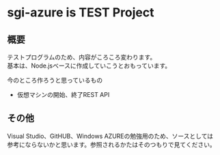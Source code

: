 # sgi-azure is TEST Project

## 概要
テストプログラムのため、内容がころころ変わります。  
基本は、Node.jsベースに作成していこうとおもっています。  

今のところ作ろうと思っているもの
* 仮想マシンの開始、終了REST API

## その他
Visual Studio、GitHUB、Windows AZUREの勉強用のため、ソースとしては  
参考にならないかと思います。参照されるかたはそのつもりで見てください。  

